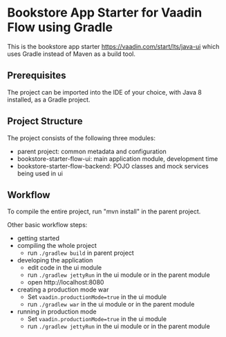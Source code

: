 # Bookstore App Starter for Vaadin Flow using Gradle

This is the bookstore app starter https://vaadin.com/start/lts/java-ui which uses Gradle instead of Maven as a build tool.


## Prerequisites

The project can be imported into the IDE of your choice, with Java 8 installed, as a Gradle project.

## Project Structure

The project consists of the following three modules:

- parent project: common metadata and configuration
- bookstore-starter-flow-ui: main application module, development time
- bookstore-starter-flow-backend: POJO classes and mock services being used in ui

## Workflow

To compile the entire project, run "mvn install" in the parent project.

Other basic workflow steps:

- getting started
- compiling the whole project
  - run `./gradlew build` in parent project
- developing the application
  - edit code in the ui module
  - run `./gradlew jettyRun` in the ui module or in the parent module
  - open http://localhost:8080
- creating a production mode war
  - Set `vaadin.productionMode=true` in the ui module
  - run `./gradlew war` in the ui module or in the parent module
- running in production mode
  - Set `vaadin.productionMode=true` in the ui module
  - run `./gradlew jettyRun` in the ui module or in the parent module

